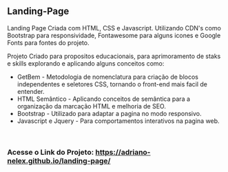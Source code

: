 ## Landing-Page
Landing Page Criada com HTML, CSS e Javascript. Utilizando CDN's como Bootstrap para responsividade, Fontawesome para alguns icones e Google Fonts para fontes do projeto.

Projeto Criado para propositos educacionais, para aprimoramento de staks e skills explorando e aplicando alguns conceitos como:</br>
    
<div>
  <ul>
    <li>GetBem - Metodologia de nomenclatura para criação de blocos independentes e seletores CSS, tornando o front-end mais facil de entender.</li>
    <li>HTML Semântico - Aplicando conceitos de semântica para a organização da marcação HTML e melhoria de SEO.</li>
    <li>Bootstrap - Utilizado para adaptar a pagina no modo responsivo.</li>
    <li>Javascript e Jquery - Para comportamentos interativos na pagina web.</li>
  </ul>
</div>

</br>

<h3>Acesse o Link do Projeto: <a href="https://adriano-nelex.github.io/landing-page/" target="_blank">https://adriano-nelex.github.io/landing-page/</a></h3>
